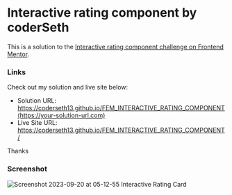 # Interactive rating component by coderSeth

This is a solution to the [Interactive rating component challenge on Frontend Mentor](https://www.frontendmentor.io/challenges/interactive-rating-component-koxpeBUmI).

### Links

Check out my solution and live site below: 

- Solution URL: https://coderseth13.github.io/FEM_INTERACTIVE_RATING_COMPONENT(https://your-solution-url.com)
- Live Site URL: https://coderseth13.github.io/FEM_INTERACTIVE_RATING_COMPONENT/

Thanks

### Screenshot

![Screenshot 2023-09-20 at 05-12-55 Interactive Rating Card](https://github.com/coderSeth13/FEM_INTERACTIVE_RATING_COMPONENT/assets/145410639/56e56230-6565-4547-a9a7-ae037082530b)

